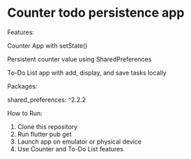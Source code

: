 # Counter todo persistence app

Features:

Counter App with setState()

Persistent counter value using SharedPreferences

To-Do List app with add, display, and save tasks locally

Packages:

shared_preferences: ^2.2.2


How to Run:

1. Clone this repository
2. Run flutter pub get
3. Launch app on emulator or physical device
4. Use Counter and To-Do List features
